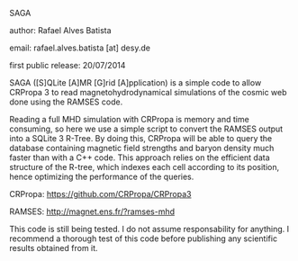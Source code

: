 SAGA

author: Rafael Alves Batista

email: rafael.alves.batista [at] desy.de

first public release: 20/07/2014


SAGA ([S]QLite [A]MR [G]rid [A]pplication) is a simple code to allow CRPropa 3 to read 
magnetohydrodynamical simulations of the cosmic web done using the RAMSES code.

Reading a full MHD simulation with CRPropa is memory and time consuming, so here we use 
a simple script to convert the RAMSES output into a SQLite 3 R-Tree. By doing this, 
CRPropa will be able to query the database containing magnetic field strengths and baryon 
density much faster than with a C++ code. This approach relies on the efficient data 
structure of the R-tree, which indexes each cell according to its position, hence 
optimizing the performance of the queries.


CRPropa: https://github.com/CRPropa/CRPropa3

RAMSES: http://magnet.ens.fr/?ramses-mhd


This code is still being tested. I do not assume responsability for anything. 
I recommend a thorough test of this code before publishing any scientific results
obtained from it.

